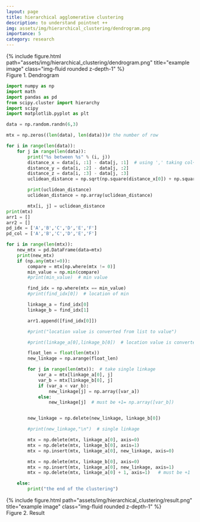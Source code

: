 ```yaml
---
layout: page
title: hierarchical agglomerative clustering
description: to understand pointnet ++ 
img: assets/img/hierarchical_clustering/dendrogram.png
importance: 5
category: research
---
```


<div class="row">
    <div class="col-sm mt-3 mt-md-0">
        {% include figure.html path="assets/img/hierarchical_clustering/dendrogram.png" title="example image" class="img-fluid rounded z-depth-1" %}
    </div>
</div>
<div class="caption">
    Figure 1. Dendrogram
</div>

```python
import numpy as np
import math
import pandas as pd
from scipy.cluster import hierarchy
import scipy
import matplotlib.pyplot as plt

data = np.random.randn(6,3)

mtx = np.zeros((len(data), len(data)))# the number of row

for i in range(len(data)):
    for j in range(len(data)):
        print("%s between %s" % (i, j))
        distance_x = data[i, :1] - data[j, :1]  # using ',' taking col+1
        distance_y = data[i, :2] - data[j, :2]
        distance_z = data[i, :3] - data[j, :3]
        uclidean_distance = np.sqrt(np.square(distance_x[0]) + np.square(distance_y[0]) + np.square(distance_z[0]))

        print(uclidean_distance)
        uclidean_distance = np.array(uclidean_distance)

        mtx[i, j] = uclidean_distance
print(mtx)
arr1 = []
arr2 = []
pd_idx = ['A','B','C','D','E','F']
pd_col = ['A','B','C','D','E','F']

for i in range(len(mtx)):
    new_mtx = pd.DataFrame(data=mtx)
    print(new_mtx)
    if (np.any(mtx!=0)):
        compare = mtx[np.where(mtx != 0)]
        min_value = np.min(compare)
        #print(min_value)  # min value

        find_idx = np.where(mtx == min_value)
        #print(find_idx[0])  # location of min

        linkage_a = find_idx[0]
        linkage_b = find_idx[1]

        arr1.append([find_idx[0]])

        #print("location value is converted from list to value")

        #print(linkage_a[0],linkage_b[0])  # location value is converted from list to value

        float_len = float(len(mtx))
        new_linkage = np.arange(float_len)

        for j in range(len(mtx)):  # take single linkage
            var_a = mtx[linkage_a[0], j]
            var_b = mtx[linkage_b[0], j]
            if (var_a < var_b):
                new_linkage[j] = np.array([var_a])
            else:
                new_linkage[j]  # must be +1= np.array([var_b])


        new_linkage = np.delete(new_linkage, linkage_b[0])

        #print(new_linkage,"\n")  # single linkage

        mtx = np.delete(mtx, linkage_a[0], axis=0)
        mtx = np.delete(mtx, linkage_b[0], axis=1)
        mtx = np.insert(mtx, linkage_a[0], new_linkage, axis=0)

        mtx = np.delete(mtx, linkage_b[0], axis=0)
        mtx = np.insert(mtx, linkage_a[0], new_linkage, axis=1)
        mtx = np.delete(mtx, linkage_a[0] + 1, axis=1)   # must be +1

    else:
        print("the end of the clustering")
```

<div class="row">
    <div class="col-sm mt-3 mt-md-0">
        {% include figure.html path="assets/img/hierarchical_clustering/result.png" title="example image" class="img-fluid rounded z-depth-1" %}
    </div>
</div>
<div class="caption">
    Figure 2. Result
</div>